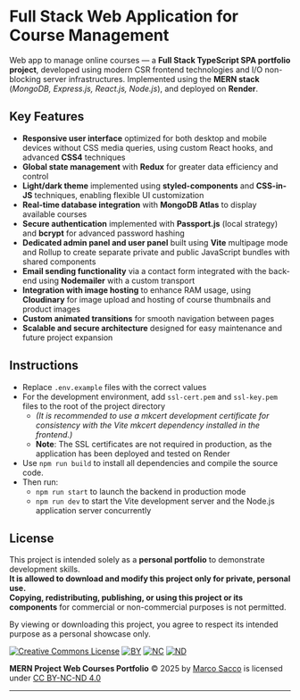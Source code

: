 # Full Stack Web Application for Course Management

Web app to manage online courses — a **Full Stack TypeScript SPA portfolio project**, developed using modern CSR frontend technologies and I/O non-blocking server infrastructures. Implemented using the **MERN stack** (_MongoDB, Express.js, React.js, Node.js_), and deployed on **Render**.

## Key Features

- **Responsive user interface** optimized for both desktop and mobile devices without CSS media queries, using custom React hooks, and advanced **CSS4** techniques
- **Global state management** with **Redux** for greater data efficiency and control  
- **Light/dark theme** implemented using **styled-components** and **CSS-in-JS** techniques, enabling flexible UI customization  
- **Real-time database integration** with **MongoDB Atlas** to display available courses  
- **Secure authentication** implemented with **Passport.js** (local strategy) and **bcrypt** for advanced password hashing  
- **Dedicated admin panel and user panel** built using **Vite** multipage mode and Rollup to create separate private and public JavaScript bundles with shared components
- **Email sending functionality** via a contact form integrated with the back-end using **Nodemailer** with a custom transport 
- **Integration with image hosting** to enhance RAM usage, using **Cloudinary** for image upload and hosting of course thumbnails and product images  
- **Custom animated transitions** for smooth navigation between pages  
- **Scalable and secure architecture** designed for easy maintenance and future project expansion  

## Instructions

- Replace `.env.example` files with the correct values  
- For the development environment, add `ssl-cert.pem` and `ssl-key.pem` files to the root of the project directory  
  - _(It is recommended to use a mkcert development certificate for consistency with the Vite mkcert dependency installed in the frontend.)_  
  - **Note**: The SSL certificates are not required in production, as the application has been deployed and tested on Render  
- Use `npm run build` to install all dependencies and compile the source code. 
- Then run:
  - `npm run start` to launch the backend in production mode  
  - `npm run dev` to start the Vite development server and the Node.js application server concurrently 

## License

This project is intended solely as a **personal portfolio** to demonstrate development skills.  
**It is allowed to download and modify this project only for private, personal use.**  
**Copying, redistributing, publishing, or using this project or its components** for commercial or non-commercial purposes is not permitted.

By viewing or downloading this project, you agree to respect its intended purpose as a personal showcase only.

[![Creative Commons License](https://mirrors.creativecommons.org/presskit/icons/cc.svg)](https://creativecommons.org/licenses/by-nc-nd/4.0/)
[![BY](https://mirrors.creativecommons.org/presskit/icons/by.svg)](https://creativecommons.org/licenses/by-nc-nd/4.0/)
[![NC](https://mirrors.creativecommons.org/presskit/icons/nc.svg)](https://creativecommons.org/licenses/by-nc-nd/4.0/)
[![ND](https://mirrors.creativecommons.org/presskit/icons/nd.svg)](https://creativecommons.org/licenses/by-nc-nd/4.0/)

**MERN Project Web Courses Portfolio** © 2025 by [Marco Sacco](https://github.com/marco02Dev) is licensed under [CC BY-NC-ND 4.0](https://creativecommons.org/licenses/by-nc-nd/4.0/)

--- 
